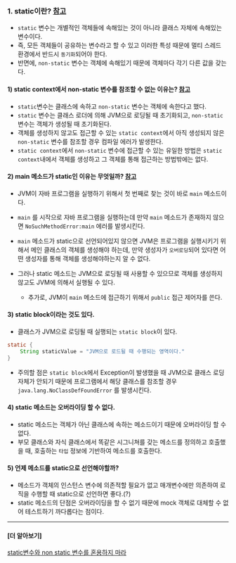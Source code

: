 ### 1. static이란? [참고](https://javarevisited.blogspot.com/2011/11/static-keyword-method-variable-java.html#axzz7NnOYXbPY)

- `static` 변수는 개별적인 객체들에 속해있는 것이 아니라 클래스 자체에 속해있는 변수이다.
- 즉, 모든 객체들이 공유하는 변수라고 할 수 있고 이러한 특성 때문에 멀티 스레드 환경에서 반드시 `동기화`되어야 한다.
- 반면에, `non-static` 변수는 객체에 속해있기 때문에 객체마다 각기 다른 값을 갖는다.



#### 1) static context에서 non-static 변수를 참조할 수 없는 이유는? [참고](https://javarevisited.blogspot.com/2012/02/why-non-static-variable-cannot-be.html#axzz7NnOYXbPY)

- `static`변수는 클래스에 속하고 `non-static` 변수는 객체에 속한다고 했다.
- `static` 변수는 클래스 로더에 의해 JVM으로 로딩될 때 초기화되고, `non-static` 변수는 객체가 생성될 때 초기화된다.
- 객체를 생성하지 않고도 접근할 수 있는 `static context`에서 아직 생성되지 않은 `non-static` 변수를 참조할 경우 컴파일 에러가 발생한다.
- `static context`에서 `non-static` 변수에 접근할 수 있는 유일한 방법은 `static context`내에서 객체를 생성하고 그 객체를 통해 접근하는 방법밖에는 없다.



#### 2) main 메소드가 static인 이유는 무엇일까? [참고](http://javarevisited.blogspot.sg/2011/12/main-public-static-java-void-method-why.html)

- JVM이 자바 프로그램을 실행하기 위해서 첫 번째로 찾는 것이 바로 `main` 메소드이다.

- `main` 를 시작으로 자바 프로그램을 실행하는데 만약 `main` 메소드가 존재하지 않으면 `NoSuchMethodError:main` 에러를 발생시킨다.

- `main` 메소드가 static으로 선언되어있지 않으면 JVM은 프로그램을 실행시키기 위해서 메인 클래스의 객체를 생성해야 하는데, 만약 생성자가 `오버로딩`되어 있다면 어떤 생성자를 통해 객체를 생성해야하는지 알 수 없다.

- 그러나 static 메소드는 JVM으로 로딩될 때 사용할 수 있으므로 객체를 생성하지 않고도 JVM에 의해서 실행될 수 있다.

  - 추가로,  JVM이 `main` 메소드에 접근하기 위해서 `public` 접근 제어자를 쓴다.

  

#### 3) static block이라는 것도 있다.

- 클래스가 JVM으로 로딩될 때 실행되는 `static block`이 있다.

```java
static {
    String staticValue = "JVM으로 로드될 때 수행되는 영역이다."
}
```

- 주의할 점은 `static block`에서 Exception이 발생했을 때 JVM으로 클래스 로딩자체가 안되기 때문에 프로그램에서 해당 클래스를 참조할 경우 `java.lang.NoClassDefFoundError` 를 발생시킨다.



#### 4) static 메소드는 오버라이딩 할 수 없다.

- static 메소드는 객체가 아닌 클래스에 속하는 메소드이기 때문에 오버라이딩 할 수 없다.
- 부모 클래스와 자식 클래스에서 똑같은 시그니쳐를 갖는 메소드를 정의하고 호출했을 때, 호출하는 `타입` 정보에 기반하여 메소드를 호출한다.



#### 5) 언제 메소드를 static으로 선언해야할까?

- 메소드가 객체의 인스턴스 변수에 의존적할 필요가 없고 매개변수에만 의존하여 로직을 수행할 때 static으로 선언하면 좋다.(?)
- static 메소드의 단점은 오버라이딩을 할 수 없기 때문에 mock 객체로 대체할 수 없어 테스트하기 까다롭다는 점이다. 

---

#### [더 알아보기]

[static변수와 non static 변수를 혼용하지 마라](https://javarevisited.blogspot.com/2011/11/static-keyword-method-variable-java.html#axzz7NnOYXbPY)


